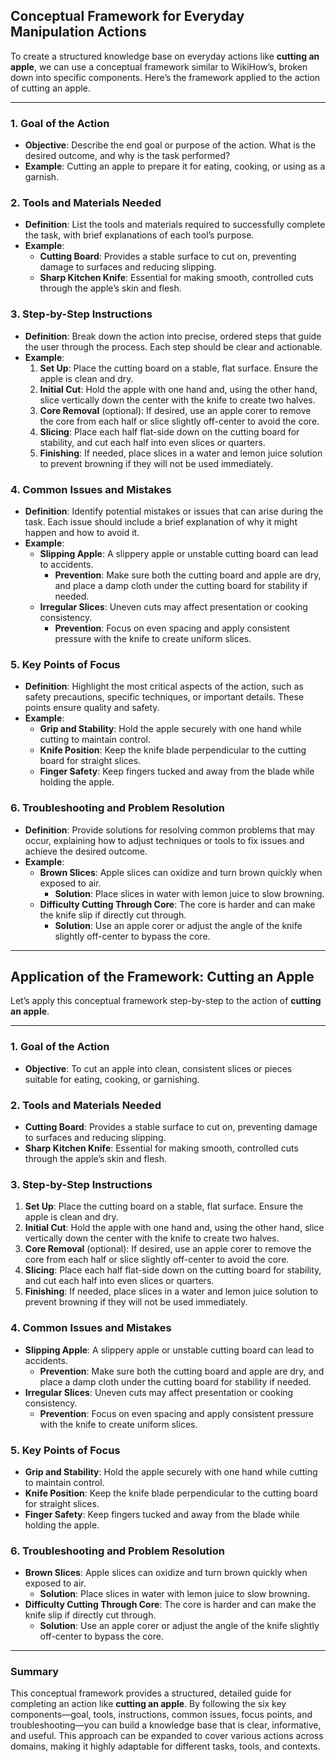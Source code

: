 ## Conceptual Framework for Everyday Manipulation Actions

To create a structured knowledge base on everyday actions like **cutting an apple**, we can use a conceptual framework similar to WikiHow’s, broken down into specific components. Here’s the framework applied to the action of cutting an apple.

---

### 1. Goal of the Action
   - **Objective**: Describe the end goal or purpose of the action. What is the desired outcome, and why is the task performed?
   - **Example**: Cutting an apple to prepare it for eating, cooking, or using as a garnish.

### 2. Tools and Materials Needed
   - **Definition**: List the tools and materials required to successfully complete the task, with brief explanations of each tool’s purpose.
   - **Example**:
     - **Cutting Board**: Provides a stable surface to cut on, preventing damage to surfaces and reducing slipping.
     - **Sharp Kitchen Knife**: Essential for making smooth, controlled cuts through the apple’s skin and flesh.

### 3. Step-by-Step Instructions
   - **Definition**: Break down the action into precise, ordered steps that guide the user through the process. Each step should be clear and actionable.
   - **Example**:
     1. **Set Up**: Place the cutting board on a stable, flat surface. Ensure the apple is clean and dry.
     2. **Initial Cut**: Hold the apple with one hand and, using the other hand, slice vertically down the center with the knife to create two halves.
     3. **Core Removal** (optional): If desired, use an apple corer to remove the core from each half or slice slightly off-center to avoid the core.
     4. **Slicing**: Place each half flat-side down on the cutting board for stability, and cut each half into even slices or quarters.
     5. **Finishing**: If needed, place slices in a water and lemon juice solution to prevent browning if they will not be used immediately.

### 4. Common Issues and Mistakes
   - **Definition**: Identify potential mistakes or issues that can arise during the task. Each issue should include a brief explanation of why it might happen and how to avoid it.
   - **Example**:
     - **Slipping Apple**: A slippery apple or unstable cutting board can lead to accidents.
       - **Prevention**: Make sure both the cutting board and apple are dry, and place a damp cloth under the cutting board for stability if needed.
     - **Irregular Slices**: Uneven cuts may affect presentation or cooking consistency.
       - **Prevention**: Focus on even spacing and apply consistent pressure with the knife to create uniform slices.

### 5. Key Points of Focus
   - **Definition**: Highlight the most critical aspects of the action, such as safety precautions, specific techniques, or important details. These points ensure quality and safety.
   - **Example**:
     - **Grip and Stability**: Hold the apple securely with one hand while cutting to maintain control.
     - **Knife Position**: Keep the knife blade perpendicular to the cutting board for straight slices.
     - **Finger Safety**: Keep fingers tucked and away from the blade while holding the apple.

### 6. Troubleshooting and Problem Resolution
   - **Definition**: Provide solutions for resolving common problems that may occur, explaining how to adjust techniques or tools to fix issues and achieve the desired outcome.
   - **Example**:
     - **Brown Slices**: Apple slices can oxidize and turn brown quickly when exposed to air.
       - **Solution**: Place slices in water with lemon juice to slow browning.
     - **Difficulty Cutting Through Core**: The core is harder and can make the knife slip if directly cut through.
       - **Solution**: Use an apple corer or adjust the angle of the knife slightly off-center to bypass the core.

---

## Application of the Framework: Cutting an Apple

Let’s apply this conceptual framework step-by-step to the action of **cutting an apple**.

---

### 1. Goal of the Action
   - **Objective**: To cut an apple into clean, consistent slices or pieces suitable for eating, cooking, or garnishing.

### 2. Tools and Materials Needed
   - **Cutting Board**: Provides a stable surface to cut on, preventing damage to surfaces and reducing slipping.
   - **Sharp Kitchen Knife**: Essential for making smooth, controlled cuts through the apple’s skin and flesh.

### 3. Step-by-Step Instructions
   1. **Set Up**: Place the cutting board on a stable, flat surface. Ensure the apple is clean and dry.
   2. **Initial Cut**: Hold the apple with one hand and, using the other hand, slice vertically down the center with the knife to create two halves.
   3. **Core Removal** (optional): If desired, use an apple corer to remove the core from each half or slice slightly off-center to avoid the core.
   4. **Slicing**: Place each half flat-side down on the cutting board for stability, and cut each half into even slices or quarters.
   5. **Finishing**: If needed, place slices in a water and lemon juice solution to prevent browning if they will not be used immediately.

### 4. Common Issues and Mistakes
   - **Slipping Apple**: A slippery apple or unstable cutting board can lead to accidents.
     - **Prevention**: Make sure both the cutting board and apple are dry, and place a damp cloth under the cutting board for stability if needed.
   - **Irregular Slices**: Uneven cuts may affect presentation or cooking consistency.
     - **Prevention**: Focus on even spacing and apply consistent pressure with the knife to create uniform slices.

### 5. Key Points of Focus
   - **Grip and Stability**: Hold the apple securely with one hand while cutting to maintain control.
   - **Knife Position**: Keep the knife blade perpendicular to the cutting board for straight slices.
   - **Finger Safety**: Keep fingers tucked and away from the blade while holding the apple.

### 6. Troubleshooting and Problem Resolution
   - **Brown Slices**: Apple slices can oxidize and turn brown quickly when exposed to air.
     - **Solution**: Place slices in water with lemon juice to slow browning.
   - **Difficulty Cutting Through Core**: The core is harder and can make the knife slip if directly cut through.
     - **Solution**: Use an apple corer or adjust the angle of the knife slightly off-center to bypass the core.

---

### Summary

This conceptual framework provides a structured, detailed guide for completing an action like **cutting an apple**. By following the six key components—goal, tools, instructions, common issues, focus points, and troubleshooting—you can build a knowledge base that is clear, informative, and useful. This approach can be expanded to cover various actions across domains, making it highly adaptable for different tasks, tools, and contexts.
